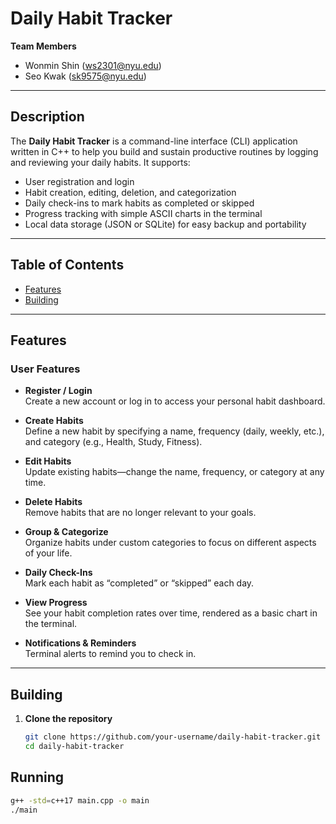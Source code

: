 # Daily Habit Tracker

**Team Members**  
- Wonmin Shin (<ws2301@nyu.edu>)  
- Seo Kwak (<sk9575@nyu.edu>)  

---

## Description

The **Daily Habit Tracker** is a command-line interface (CLI) application written in C++ to help you build and sustain productive routines by logging and reviewing your daily habits. It supports:

- User registration and login  
- Habit creation, editing, deletion, and categorization  
- Daily check-ins to mark habits as completed or skipped  
- Progress tracking with simple ASCII charts in the terminal  
- Local data storage (JSON or SQLite) for easy backup and portability  

---

## Table of Contents

- [Features](#features)  
- [Building](#building)  

---

## Features

### User Features

- **Register / Login**  
  Create a new account or log in to access your personal habit dashboard.

- **Create Habits**  
  Define a new habit by specifying a name, frequency (daily, weekly, etc.), and category (e.g., Health, Study, Fitness).

- **Edit Habits**  
  Update existing habits—change the name, frequency, or category at any time.

- **Delete Habits**  
  Remove habits that are no longer relevant to your goals.

- **Group & Categorize**  
  Organize habits under custom categories to focus on different aspects of your life.

- **Daily Check-Ins**  
  Mark each habit as “completed” or “skipped” each day.

- **View Progress**  
  See your habit completion rates over time, rendered as a basic chart in the terminal.

- **Notifications & Reminders**  
  Terminal alerts to remind you to check in.
---

## Building

1. **Clone the repository**  
   ```bash
   git clone https://github.com/your-username/daily-habit-tracker.git
   cd daily-habit-tracker

## Running
  ```bash
  g++ -std=c++17 main.cpp -o main
  ./main
